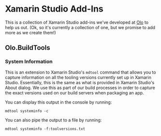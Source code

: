 # Xamarin Studio Add-Ins

This is a collection of Xamarin Studio add-ins we've developed at [Olo](http://olo.com) to help us out. (Ok, so it's currently a collection of one, but we promise to add more as we create them!)

## Olo.BuildTools

### System Information

This is an extension to Xamarin Studio's `mdtool` command that allows you to capture information on all the tooling versions currently set up in Xamarin Studio. Essentially, this is the same as what is provided in Xamarin Studio's About dialog. We use this as part of our build processes in order to capture the exact versions used on our build servers when packaging an app.

You can display this output in the console by running:

`mdtool systeminfo -c`

You can also pipe the output to a file by running:

`mdtool systeminfo -f:toolversions.txt`